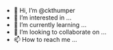 - 👋 Hi, I’m @ckthumper
- 👀 I’m interested in ...
- 🌱 I’m currently learning ...
- 💞️ I’m looking to collaborate on ...
- 📫 How to reach me ...

<!---
ckthumper/ckthumper is a ✨ special ✨ repository because its `README.md` (this file) appears on your GitHub profile.
You can click the Preview link to take a look at your changes.
--->
